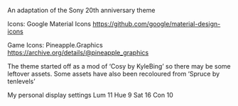 An adaptation of the Sony 20th anniversary theme

Icons: Google Material Icons
https://github.com/google/material-design-icons

Game Icons: Pineapple.Graphics 
https://archive.org/details/@pineapple_graphics

The theme started off as a mod of ‘Cosy by KyleBing’ so there may be some leftover assets. 
Some assets have also been recoloured from ‘Spruce by tenlevels’

My personal display settings
Lum 11
Hue 9
Sat 16 
Con 10


